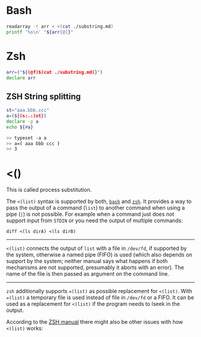 # Bash

```sh
readarray -t arr < <(cat ./substring.md)
printf '%s\n' "${arr[@]}"
```

# Zsh

```sh
arr=("${(@f)$(cat ./substring.md)}")
declare arr
```

## ZSH String splitting

```sh
st="aaa.bbb.ccc"
a=(${(s:.:)st})
declare -p a
echo ${#a}

>> typeset -a a
>> a=( aaa bbb ccc )
>> 3
```

# <()

This is called process substitution.

The `<(list)` syntax is supported by both,
[`bash`](https://www.gnu.org/software/bash/manual/html_node/Process-Substitution.html#Process-Substitution) and
[`zsh`](http://zsh.sourceforge.net/Doc/Release/Expansion.html#Process-Substitution). It provides a way to pass the
output of a command (`list`) to another command when using a pipe (`|`) is not possible. For example when a command just
does not support input from `STDIN` or you need the output of multiple commands:

```
diff <(ls dirA) <(ls dirB)
```

---

`<(list)` connects the output of `list` with a file in `/dev/fd`, if supported by the system, otherwise a named pipe
(FIFO) is used (which also depends on support by the system; neither manual says what happens if both mechanisms are not
supported, presumably it aborts with an error). The name of the file is then passed as argument on the command line.

---

`zsh` additionally supports `=(list)` as possible replacement for `<(list)`. With `=(list)` a temporary file is used
instead of file in `/dev/fd` or a FIFO. It can be used as a replacement for `<(list)` if the program needs to lseek in
the output.

According to the [ZSH manual](http://zsh.sourceforge.net/Doc/Release/Expansion.html#Process-Substitution) there might
also be other issues with how `<(list)` works:
